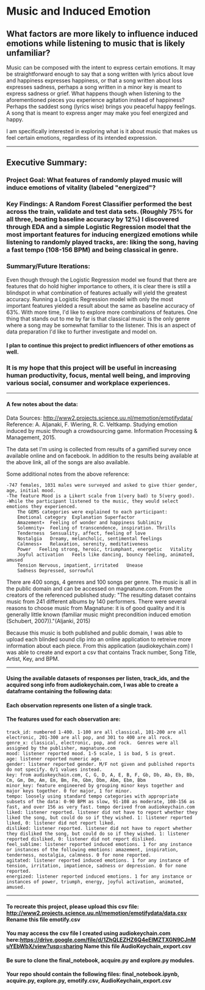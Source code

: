
# Music and Induced Emotion
## What factors are more likely to influence induced emotions while listening to music that is likely unfamiliar?

Music can be composed with the intent to express certain emotions. It may be straightforward enough to say that a song written with lyrics about love and happiness expresses happiness, or that a song written about loss expresses sadness, perhaps a song written in a minor key is meant to express sadness or grief.  What happens though when listening to the aforementioned pieces you experience agitation instead of happiness? Perhaps the saddest song (lyrics wise) brings you peaceful happy feelings.  A song that is meant to express anger may make you feel energized and happy. 

I am specifically interested in exploring what is it about music that makes us feel certain emotions, regardless of its intended expression.
***
## Executive Summary:

### Project Goal: What features of randomly played music will induce emotions of vitality (labeled "energized"?

### Key Findings: A Random Forest Classifier performed the best across the train, validate and test data sets. (Roughly 75% for all three, beating baseline accuracy by 12%) I discovered through EDA and a simple Logistic Regression model that the most important features for inducing energized emotions while listening to randomly played tracks, are: liking the song, having a fast tempo (108-156 BPM) and being classical in genre. 

### Summary/Future Iterations: 
Even though through the Logistic Regression model we found that there are features that do hold higher importance to others, it is clear there is still a blindspot in what combination of features actually will yield the greatest accuracy. Running a Logistic Regression model with only the most important features yielded a result about the same as baseline accuracy of 63%.  With more time, I'd like to explore more combinations of features. One thing that stands out to me by far is that classical music is the only genre where a song may be somewhat familiar to the listener. This is an aspect of data preparation I'd like to further investigate and model on. 
#### I plan to continue this project to predict influencers of other emotions as well. 

### It is my hope that this project will be useful in increasing human productivity, focus, mental well being, and improving various social, consumer and workplace experiences.

***

#### A few notes about the data: 
Data Sources: http://www2.projects.science.uu.nl/memotion/emotifydata/
Reference: A. Aljanaki, F. Wiering, R. C. Veltkamp. Studying emotion induced by music through a crowdsourcing game. Information Processing & Management, 2015.

The data set I'm using is collected from results of a gamified survey once available online and on facebook. In addition to the results being available at the above link, all of the songs are also available.

Some additional notes from the above reference:

    -747 females, 1031 males were surveyed and asked to give thier gender, age, initial mood.
    -The feature Mood is a Likert scale from 1(very bad) to 5(very good).
    -While the participant listened to the music, they would select emotions they experienced.
        The GEMS categories were explained to each participant:
        Emotional category	Explanation	Superfactor
        Amazement∗	Feeling of wonder and happiness	Sublimity
        Solemnity∗	Feeling of transcendence, inspiration. Thrills
        Tenderness	Sensuality, affect, feeling of love
        Nostalgia	Dreamy, melancholic, sentimental feelings
        Calmness∗	Relaxation, serenity, meditativeness
        Power	Feeling strong, heroic, triumphant, energetic	Vitality
        Joyful activation	Feels like dancing, bouncy feeling, animated, amused
        Tension	Nervous, impatient, irritated	Unease
        Sadness	Depressed, sorrowful

There are 400 songs, 4 genres and 100 songs per genre.  The music is all in the public domain and can be accessed on magnatune.com. From the creators of the referenced published study: "The resulting dataset contains music from 241 different albums by 140 performers. There were several reasons to choose music from Magnatune: it is of good quality and it is generally little known (familiar music might precondition induced emotion (Schubert, 2007))."(Aljanki, 2015)

Because this music is both published and public domain, I was able to upload each blinded sound clip into an online application to retreive more information about each piece.
From this application (audiokeychain.com) I was able to create and export a csv that contains Track number, Song Title, Artist, Key, and BPM. 
***
#### Using the available datasets of responses per listen, track_ids, and the acquired song info from audiokeychain.com, I was able to create a dataframe containing the following data:

#### Each observation represents one listen of a single track.  
#### The features used for each observation are: 

    track_id: numbered 1-400. 1-100 are all classical, 101-200 are all electronic, 201-300 are all pop, and 301 to 400 are all rock. 
    genre_x: classical, electronic, pop, and rock.  Genres were all assigned by the publisher, magnatune.com 
    mood: listener reported mood. 1-5 scale, 1 is bad, 5 is great. 
    age: listener reported numeric age.
    gender: listener reported gender. M/F not given and published reports do not specify. 0/1 values instead.
    key: from audiokeychain.com, C, G, D, A, E, B, F, Gb, Db, Ab, Eb, Bb, Cm, Gm, Dm, Am, Em, Bm, Fm, Gbm, Dbm, Abm, Ebm, Bbm
    minor_key: feature engineered by grouping minor keys together and major keys together. 0 for major, 1 for minor. 
    tempo: loosely using standard tempo categories with appropriate subsets of the data: 0-90 BPM as slow, 91-108 as moderate, 108-156 as fast, and over 156 as very fast. tempo derived from audiokeychain.com
    liked: listener reported. listener did not have to report whether they liked the song, but could do so if they wished. 1: listener reported liked, 0: listener did not report liked.
    disliked: listener reported. listener did not have to report whether they disliked the song, but could do so if they wished. 1: listener reported disliked, 0: listener did not report disliked.
    feel_sublime: listener reported induced emotions. 1 for any instance or instances of the following emotions: amazement, inspiration, tenderness, nostalgia, calmness. 0 for none reported. 
    agitated: listener reported induced emotions. 1 for any instance of tension, irritation, impatience, sadness or depression. 0 for none reported. 
    energized: listener reported induced emotions. 1 for any instance or instances of power, triumph, energy, joyful activation, animated, amused.   
***
#### To recreate this project, please upload this csv file: http://www2.projects.science.uu.nl/memotion/emotifydata/data.csv  Rename this file emotify.csv
#### You may access the csv file I created using audiokeychain.com here:https://drive.google.com/file/d/1ZhQLEZHZ6Q4eElMZTXGN9CJnMuYEbWbX/view?usp=sharing Name this file AudioKeychain_export.csv
#### Be sure to clone the final_notebook, acquire.py and explore.py modules.  
#### Your repo should contain the following files: final_notebook.ipynb, acquire.py, explore.py, emotify.csv, AudioKeychain_export.csv
